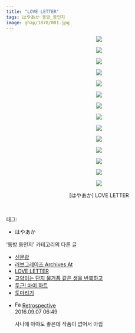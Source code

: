 ```yaml
---
title: "LOVE LETTER"
tags: はやあか 동방_동인지
image: ghap/1878/001.jpg
---
```

<div class="article">
<p style="text-align: center; clear: none; float: none;"><img src="{{ site.nasurl }}/ghap/1878/001.jpg"/></p>
<p style="text-align: center; clear: none; float: none;"><img src="{{ site.nasurl }}/ghap/1878/002.jpg"/></p>
<p style="text-align: center; clear: none; float: none;"><img src="{{ site.nasurl }}/ghap/1878/003.jpg"/></p>
<p style="text-align: center; clear: none; float: none;"><img src="{{ site.nasurl }}/ghap/1878/004.jpg"/></p>
<p style="text-align: center; clear: none; float: none;"><img src="{{ site.nasurl }}/ghap/1878/005.jpg"/></p>
<p style="text-align: center; clear: none; float: none;"><img src="{{ site.nasurl }}/ghap/1878/006.jpg"/></p>
<p style="text-align: center; clear: none; float: none;"><img src="{{ site.nasurl }}/ghap/1878/007.jpg"/></p>
<p style="text-align: center; clear: none; float: none;"><img src="{{ site.nasurl }}/ghap/1878/008.jpg"/></p>
<p style="text-align: center; clear: none; float: none;"><img src="{{ site.nasurl }}/ghap/1878/009.jpg"/></p>
<p style="text-align: center; clear: none; float: none;"><img src="{{ site.nasurl }}/ghap/1878/010.jpg"/></p>
<p style="text-align: center; clear: none; float: none;"><img src="{{ site.nasurl }}/ghap/1878/011.jpg"/></p>
<p style="text-align: center; clear: none; float: none;"><img src="{{ site.nasurl }}/ghap/1878/012.jpg"/></p>
<p style="text-align: center; clear: none; float: none;"><img src="{{ site.nasurl }}/ghap/1878/013.jpg"/></p>
<p style="text-align: center; clear: none; float: none;"><img src="{{ site.nasurl }}/ghap/1878/014.jpg"/></p>
<p style="text-align: center; clear: none; float: none;">[はやあか] LOVE LETTER</p>
<p><br/></p>
</div><div class="tagTrail">
<p>태그: </p>
<ul>
<li>はやあか</li>
</ul>
</div><div class="another">
<p>'동방 동인지' 카테고리의 다른 글</p>
<ul>
<li><a href="/2016-08-28-ghap_1880">신문광</a></li>
<li><a href="/2016-08-28-ghap_1879">러브그레이즈 Archives At</a></li>
<li><a href="/2016-08-28-ghap_1878">LOVE LETTER</a></li>
<li><a href="/2016-08-27-ghap_1877">고양이는 단지 물거품 같은 생을 반복하고</a></li>
<li><a href="/2016-08-27-ghap_1876">두근! 마이 하트</a></li>
<li><a href="/2016-08-27-ghap_1875">토마리기</a></li>
</ul>
</div><div class="cb_module cb_fluid">
<div class="cb_wrt cb_profile">
<div class="comment">
<ul>
<li class="cb_thumb_off" id="comment14800131">
<div class="cb_comment_area">
<div class="cb_info_area">
<div class="cb_section">
<span class="cb_nick_name"><img alt="Favicon of http://retropective53.tistory.com" height="16" onerror="this.onerror=null;this.parentNode.removeChild(this)" src="http://retropective53.tistory.com/favicon.ico" width="16"/> <a href="http://retropective53.tistory.com" onclick="return openLinkInNewWindow(this)">Retrospective</a></span>
</div>
<div class="cb_section">
<span class="cb_date">2016.09.07 06:49 </span>
</div>
</div>
<div class="cb_dsc_comment">
<p class="cb_dsc">
											사나에 아야도 좋은데 작품이 없어서 아쉽
										</p>
</div>
</div></li>
</ul>
</div>
</div><!-- commentList close -->
</div>
<br/>
<p id="refer"></p>
<br/>
